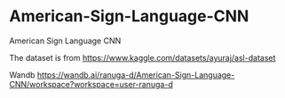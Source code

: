 # American-Sign-Language-CNN
American Sign Language CNN

The dataset is from https://www.kaggle.com/datasets/ayuraj/asl-dataset

Wandb https://wandb.ai/ranuga-d/American-Sign-Language-CNN/workspace?workspace=user-ranuga-d
